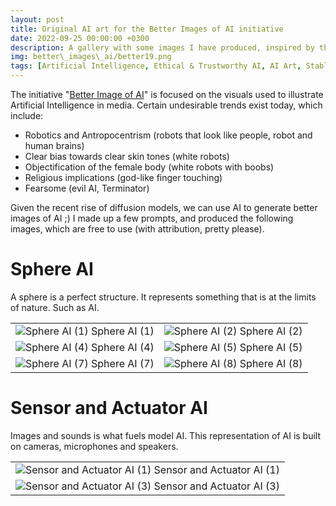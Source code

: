 ```yaml
---
layout: post
title: Original AI art for the Better Images of AI initiative
date: 2022-09-25 00:00:00 +0300
description: A gallery with some images I have produced, inspired by the Better Image of AI initiative.
img: better\_images\_ai/better19.png 
tags: [Artificial Intelligence, Ethical & Trustworthy AI, AI Art, Stable Diffusion, Gallery]
---
```


The initiative "[Better Image of AI](https://betterimagesofai.org/)" is focused on the visuals used to illustrate Artificial Intelligence in media. Certain undesirable trends exist today, which include:
* Robotics and Antropocentrism (robots that look like people, robot and human brains) 
* Clear bias towards clear skin tones (white robots)
* Objectification of the female body (white robots with boobs)
* Religious implications (god-like finger touching)
* Fearsome (evil AI, Terminator)

Given the recent rise of diffusion models, we can use AI to generate better images of AI ;) 
I made up a few prompts, and produced the following images, which are free to use (with attribution, pretty please).

# Sphere AI

A sphere is a perfect structure. It represents something that is at the limits of nature. Such as AI.

| | |
|:-------------------------:|:-------------------------:|
|![Sphere AI (1)]({{site.baseurl}}/assets/img/better_images_ai/better.png) Sphere AI (1)|![Sphere AI (2)]({{site.baseurl}}/assets/img/better_images_ai/better2.png) Sphere AI (2)| ![Sphere AI (3)]({{site.baseurl}}/assets/img/better_images_ai/better10.png) Sphere AI (3)|
|![Sphere AI (4)]({{site.baseurl}}/assets/img/better_images_ai/better11.png) Sphere AI (4)|![Sphere AI (5)]({{site.baseurl}}/assets/img/better_images_ai/better12.png) Sphere AI (5)|![Sphere AI (6)]({{site.baseurl}}/assets/img/better_images_ai/better13.png) Sphere AI (6)|
|![Sphere AI (7)]({{site.baseurl}}/assets/img/better_images_ai/better16.png) Sphere AI (7)|![Sphere AI (8)]({{site.baseurl}}/assets/img/better_images_ai/better22.png) Sphere AI (8)|![Sphere AI (9)]({{site.baseurl}}/assets/img/better_images_ai/better9.png) Sphere AI (9)|

# Sensor and Actuator AI

Images and sounds is what fuels model AI. This representation of AI is built on cameras, microphones and speakers.

| |
|:-------------------------:|
|![Sensor and Actuator AI (1)]({{site.baseurl}}/assets/img/better_images_ai/better3.png) Sensor and Actuator AI (1)|![Sensor and Actuator AI (2)]({{site.baseurl}}/assets/img/better_images_ai/better8.png) Sensor and Actuator AI (2)|
|![Sensor and Actuator AI (3)]({{site.baseurl}}/assets/img/better_images_ai/better18.png) Sensor and Actuator AI (3)|![Sensor and Actuator AI (4)]({{site.baseurl}}/assets/img/better_images_ai/better24.png) Sensor and Actuator AI (4)|


